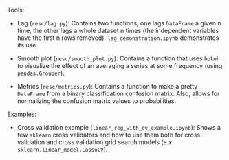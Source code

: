 Tools:

* Lag (`resc/lag.py`): Contains two functions, one lags `DataFrame` a given n time, the other lags a whole dataset n times (the independent variables have the first n rows removed). `lag_demonstration.ipynb` demonstrates its use.

* Smooth plot (`resc/smooth_plot.py`): Contains a function that uses `bokeh` to visualize the effect of an averaging a series at some frequency (using `pandas.Grouper`).

* Metrics (`resc/metrics.py`): Contains a function to make a pretty `DataFrame` from a binary classification confusion matrix. Also, allows for normalizing the confusion matrix values to probabilities.

Examples:

* Cross validation example (`linear_reg_with_cv_example.ipynb`): Shows a few `sklearn` cross validators and how to use them both for cross validation and cross validation grid search models (e.x. ` sklearn.linear_model.LassoCV`).